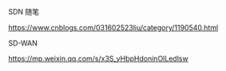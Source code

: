 SDN 随笔

https://www.cnblogs.com/031602523liu/category/1190540.html


SD-WAN

https://mp.weixin.qq.com/s/x3S_yHbpHdoninOlLedlsw
